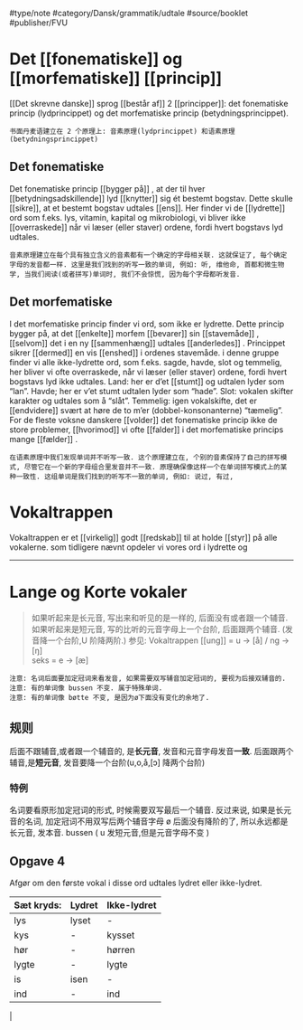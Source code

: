 #type/note   #category/Dansk/grammatik/udtale   #source/booklet  #publisher/FVU 

# Det [[fonematiske]] og [[morfematiske]] [[princip]]

[[Det skrevne danske]] sprog [[består af]] 2 [[principper]]: det fonematiske princip (lydprincippet) og det morfematiske princip (betydningsprincippet).

	书面丹麦语建立在 2 个原理上: 音素原理(lydprincippet) 和语素原理(betydningsprincippet)

## Det fonematiske
Det fonematiske princip [[bygger på]] , at der til hver [[betydningsadskillende]] lyd [[knytter]] sig ét bestemt bogstav. 
Dette skulle [[sikre]], at et bestemt bogstav udtales [[ens]]. 
Her finder vi de [[lydrette]] ord som f.eks. lys, vitamin, kapital og mikrobiologi, vi bliver ikke [[overraskede]] når vi læser (eller staver) ordene, fordi hvert bogstavs lyd udtales.

	音素原理建立在每个具有独立含义的音素都有一个确定的字母相关联. 这就保证了, 每个确定字母的发音都一样. 这里是我们找到的听写一致的单词, 例如: 听, 维他命, 首都和微生物学, 当我们阅读(或者拼写)单词时, 我们不会惊慌, 因为每个字母都听发音.

## Det morfematiske
I det morfematiske princip finder vi ord, som ikke er lydrette. 
Dette princip bygger på, at det [[enkelte]] morfem [[bevarer]] sin [[stavemåde]] , [[selvom]] det i en ny [[sammenhæng]] udtales [[anderledes]] . Princippet sikrer [[dermed]] en vis [[enshed]] i ordenes stavemåde. i denne gruppe finder vi alle ikke-lydrette ord, som f.eks. sagde, havde, slot og temmelig, her bliver vi ofte overraskede, når vi læser (eller staver) ordene, fordi hvert bogstavs lyd ikke udtales. Land: her er d’et [[stumt]] og udtalen lyder som “lan”. Havde; her er v’et stumt udtalen lyder som “hade”. Slot: vokalen skifter karakter og udtales som å “slåt”. Temmelig: igen vokalskifte, det er [[endvidere]] svært at høre de to m’er (dobbel-konsonanterne) “tæmelig”.
For de fleste voksne danskere [[volder]] det fonematiske princip ikke de store problemer, [[hvorimod]] vi ofte [[falder]] i det morfematiske princips mange [[fælder]] .

	在语素原理中我们发现单词并不听写一致. 这个原理建立在, 个别的音素保持了自己的拼写模式, 尽管它在一个新的字母组合里发音并不一致. 原理确保像这样一个在单词拼写模式上的某种一致性. 这组单词是我们找到的听写不一致的单词, 例如: 说过, 有过,

# Vokaltrappen

Vokaltrappen er et [[virkelig]] godt [[redskab]] til at holde [[styr]] på alle vokalerne. som tidligere nævnt opdeler vi vores ord i lydrette og 
***

# Lange og Korte vokaler

> 如果听起来是长元音, 写出来和听见的是一样的, 后面没有或者跟一个辅音.  
> 如果听起来是短元音, 写的比听的元音字母上一个台阶, 后面跟两个辅音.   (发音降一个台阶,U 阶降两阶.) 
> 参见: Vokaltrappen 
> [[ung]] = u -> [å] / ng -> [ŋ]  
> seks = e -> [æ]  


	注意: 名词后面要加定冠词来看发音, 如果需要双写辅音加定冠词的, 要视为后接双辅音的.
	注意: 有的单词像 bussen 不变. 属于特殊单词. 
	注意: 有的单词像 bøtte 不变, 是因为ø下面没有变化的余地了. 

## 规则

后面不跟辅音,或者跟一个辅音的, 是**长元音**, 发音和元音字母发音**一致**.
后面跟两个辅音,是**短元音**, 发音要降一个台阶(u,o,å,[ɔ] 降两个台阶)

### 特例
名词要看原形加定冠词的形式, 时候需要双写最后一个辅音.
反过来说, 如果是长元音的名词, 加定冠词不用双写后两个辅音字母
ø 后面没有降阶的了, 所以永远都是长元音, 发本音.
bussen ( u 发短元音,但是元音字母不变 )

## Opgave 4
Afgør om den første vokal i disse ord udtales lydret eller ikke-lydret.   

|Sæt kryds:|Lydret|Ikke-lydret|
|-|-|-|
|lys|lyset|-|
|kys|-|kysset|
|hør|-|hørren|
|lygte|-|lygte|
|is|isen|-|
|ind|-|ind|
|
